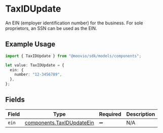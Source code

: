 # TaxIDUpdate

An EIN (employer identification number) for the business. For sole proprietors, an SSN can be used as the EIN.

## Example Usage

```typescript
import { TaxIDUpdate } from "@moovio/sdk/models/components";

let value: TaxIDUpdate = {
  ein: {
    number: "12-3456789",
  },
};
```

## Fields

| Field                                                                  | Type                                                                   | Required                                                               | Description                                                            |
| ---------------------------------------------------------------------- | ---------------------------------------------------------------------- | ---------------------------------------------------------------------- | ---------------------------------------------------------------------- |
| `ein`                                                                  | [components.TaxIDUpdateEin](../../models/components/taxidupdateein.md) | :heavy_minus_sign:                                                     | N/A                                                                    |